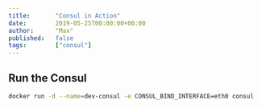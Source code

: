 ```yaml
---
title:       "Consul in Action"
date:        2019-05-25T00:00:00+00:00
author:      "Max"
published:   false
tags:        ["consul"]
---
```


## Run the Consul

```bash
docker run -d --name=dev-consul -e CONSUL_BIND_INTERFACE=eth0 consul
```
